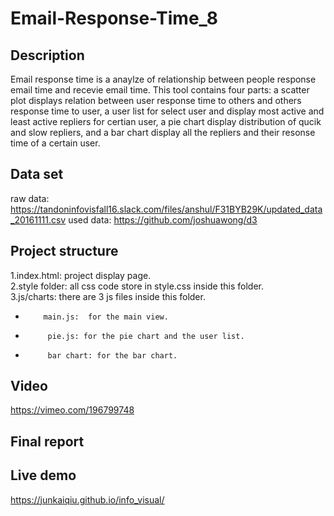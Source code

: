 # Email-Response-Time_8

## Description
Email response time is a anaylze of relationship between people response email time and recevie email time. This tool contains four parts: a scatter plot displays relation between user response time to others and others response time to user, a user list for select user and display most active and least active repliers for certian user, a pie chart display distribution of qucik and slow repliers, and a bar chart display all the repliers and their resonse time  of a certain user.

## Data set
raw data: https://tandoninfovisfall16.slack.com/files/anshul/F31BYB29K/updated_data_20161111.csv
used data: https://github.com/joshuawong/d3

## Project structure
1.index.html: project display page.<br/>
2.style folder: all css code store in style.css inside this folder.<br/>
3.js/charts: there are 3 js files inside this folder.
*         main.js:  for the main view.
*          pie.js: for the pie chart and the user list.
*          bar chart: for the bar chart.

## Video
https://vimeo.com/196799748

## Final report

## Live demo
https://junkaiqiu.github.io/info_visual/
